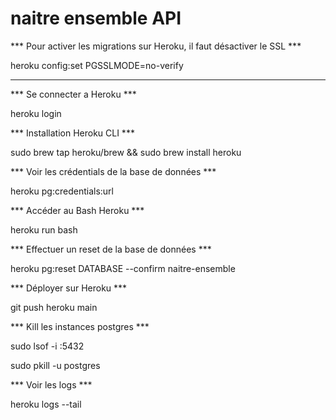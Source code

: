 # naitre ensemble API

*** Pour activer les migrations sur Heroku, il faut désactiver le SSL ***

heroku config:set PGSSLMODE=no-verify

-------------------------------------------------------------------

*** Se connecter a Heroku ***

heroku login

*** Installation Heroku CLI ***

sudo brew tap heroku/brew && sudo brew install heroku

*** Voir les crédentials de la base de données ***

heroku pg:credentials:url 

*** Accéder au Bash Heroku ***

heroku run bash 

*** Effectuer un reset de la base de données ***

heroku pg:reset DATABASE --confirm naitre-ensemble

*** Déployer sur Heroku ***

git push heroku main

*** Kill les instances postgres ***

sudo lsof -i :5432    

sudo pkill -u postgres

*** Voir les logs ***

heroku logs --tail




